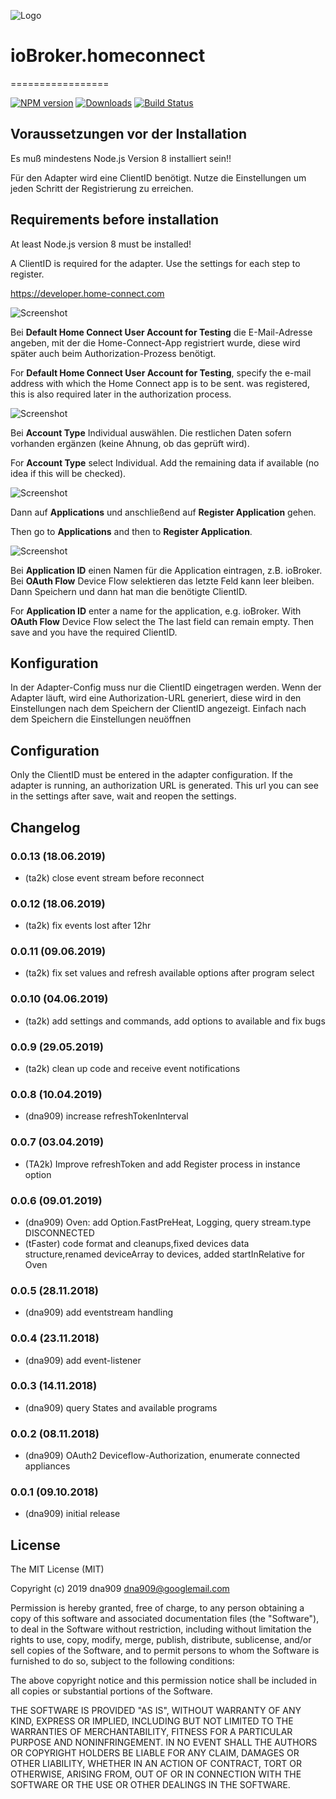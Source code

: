 ![Logo](admin/homeconnect.png)

# ioBroker.homeconnect

=================

[![NPM version](http://img.shields.io/npm/v/iobroker.homeconnect.svg)](https://www.npmjs.com/package/iobroker.homeconnect)
[![Downloads](https://img.shields.io/npm/dm/iobroker.homeconnect.svg)](https://www.npmjs.com/package/iobroker.homeconnect)
[![Build Status](https://travis-ci.org/dna909/ioBroker.homeconnect.svg?branch=master)](https://travis-ci.org/dna909/ioBroker.homeconnect)

## Voraussetzungen vor der Installation

Es muß mindestens Node.js Version 8 installiert sein!!

Für den Adapter wird eine ClientID benötigt. Nutze die Einstellungen um jeden Schritt der Registrierung zu erreichen.

## Requirements before installation

At least Node.js version 8 must be installed!

A ClientID is required for the adapter. Use the settings for each step to register.

https://developer.home-connect.com

![Screenshot](img/registrierung1.JPG)

Bei **Default Home Connect User Account for Testing** die E-Mail-Adresse angeben, mit der die Home-Connect-App
registriert wurde, diese wird später auch beim Authorization-Prozess benötigt.

For **Default Home Connect User Account for Testing**, specify the e-mail address with which the Home Connect app is to be sent.
was registered, this is also required later in the authorization process.

![Screenshot](img/registrierung2.JPG)

Bei **Account Type** Individual auswählen. Die restlichen Daten sofern vorhanden ergänzen (keine Ahnung, ob das geprüft wird).

For **Account Type** select Individual. Add the remaining data if available (no idea if this will be checked).

![Screenshot](img/application1.JPG)

Dann auf **Applications** und anschließend auf **Register Application** gehen.

Then go to **Applications** and then to **Register Application**.

![Screenshot](img/application2.JPG)

Bei **Application ID** einen Namen für die Application eintragen, z.B. ioBroker. Bei **OAuth Flow** Device Flow selektieren das
letzte Feld kann leer bleiben. Dann Speichern und dann hat man die benötigte ClientID.

For **Application ID** enter a name for the application, e.g. ioBroker. With **OAuth Flow** Device Flow select the
The last field can remain empty. Then save and you have the required ClientID.

## Konfiguration

In der Adapter-Config muss nur die ClientID eingetragen werden. Wenn der Adapter läuft, wird eine Authorization-URL generiert, diese wird in den Einstellungen nach dem Speichern der ClientID angezeigt. Einfach nach dem Speichern die Einstellungen neuöffnen

## Configuration

Only the ClientID must be entered in the adapter configuration. If the adapter is running, an authorization URL is generated. This url you can see in the settings after save, wait and reopen the settings.

## Changelog

### 0.0.13 (18.06.2019)

-   (ta2k) close event stream before reconnect

### 0.0.12 (18.06.2019)

-   (ta2k) fix events lost after 12hr

### 0.0.11 (09.06.2019)

-   (ta2k) fix set values and refresh available options after program select

### 0.0.10 (04.06.2019)

-   (ta2k) add settings and commands, add options to available and fix bugs

### 0.0.9 (29.05.2019)

-   (ta2k) clean up code and receive event notifications

### 0.0.8 (10.04.2019)

-   (dna909) increase refreshTokenInterval

### 0.0.7 (03.04.2019)

-   (TA2k) Improve refreshToken and add Register process in instance option

### 0.0.6 (09.01.2019)

-   (dna909) Oven: add Option.FastPreHeat, Logging, query stream.type DISCONNECTED
-   (tFaster) code format and cleanups,fixed devices data structure,renamed deviceArray to devices,
    added startInRelative for Oven

### 0.0.5 (28.11.2018)

-   (dna909) add eventstream handling

### 0.0.4 (23.11.2018)

-   (dna909) add event-listener

### 0.0.3 (14.11.2018)

-   (dna909) query States and available programs

### 0.0.2 (08.11.2018)

-   (dna909) OAuth2 Deviceflow-Authorization, enumerate connected appliances

### 0.0.1 (09.10.2018)

-   (dna909) initial release

## License

The MIT License (MIT)

Copyright (c) 2019 dna909 <dna909@googlemail.com>

Permission is hereby granted, free of charge, to any person obtaining a copy
of this software and associated documentation files (the "Software"), to deal
in the Software without restriction, including without limitation the rights
to use, copy, modify, merge, publish, distribute, sublicense, and/or sell
copies of the Software, and to permit persons to whom the Software is
furnished to do so, subject to the following conditions:

The above copyright notice and this permission notice shall be included in
all copies or substantial portions of the Software.

THE SOFTWARE IS PROVIDED "AS IS", WITHOUT WARRANTY OF ANY KIND, EXPRESS OR
IMPLIED, INCLUDING BUT NOT LIMITED TO THE WARRANTIES OF MERCHANTABILITY,
FITNESS FOR A PARTICULAR PURPOSE AND NONINFRINGEMENT. IN NO EVENT SHALL THE
AUTHORS OR COPYRIGHT HOLDERS BE LIABLE FOR ANY CLAIM, DAMAGES OR OTHER
LIABILITY, WHETHER IN AN ACTION OF CONTRACT, TORT OR OTHERWISE, ARISING FROM,
OUT OF OR IN CONNECTION WITH THE SOFTWARE OR THE USE OR OTHER DEALINGS IN
THE SOFTWARE.
